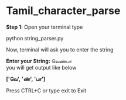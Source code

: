 # Tamil_character_parse

**Step 1:** Open your terminal type  

python string_parser.py  

Now, terminal will ask you to enter the string  

**Enter your String:** வெண்பா  
you will get output like below  

**['வெ', 'ண்', 'பா']**

Press CTRL+C or type exit to Exit
